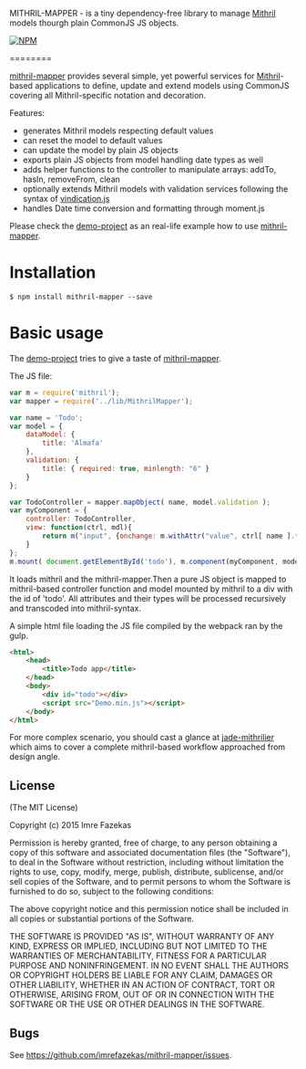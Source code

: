 MITHRIL-MAPPER - is a tiny dependency-free library to manage [Mithril](https://lhorie.github.io/mithril/) models thourgh  plain CommonJS JS objects.

[![NPM](https://nodei.co/npm/mithril-mapper.png)](https://nodei.co/npm/mithril-mapper/)


========

[mithril-mapper](https://github.com/imrefazekas/mithril-mapper) provides several simple, yet powerful services for [Mithril](https://lhorie.github.io/mithril/)-based applications to define, update and extend models using CommonJS covering all Mithril-specific notation and decoration.

Features:

- generates Mithril models respecting default values
- can reset the model to default values
- can update the model by plain JS objects
- exports plain JS objects from model handling date types as well
- adds helper functions to the controller to manipulate arrays: addTo, hasIn, removeFrom, clean
- optionally extends Mithril models with validation services following the syntax of [vindication.js](https://github.com/imrefazekas/vindication.js)
- handles Date time conversion and formatting through moment.js

Please check the [demo-project](https://github.com/imrefazekas/mithril-mapper/tree/master/demo-project) as an real-life example how to use [mithril-mapper](https://github.com/imrefazekas/mithril-mapper).


# Installation

	$ npm install mithril-mapper --save


# Basic usage

The [demo-project](https://github.com/imrefazekas/mithril-mapper/tree/master/demo-project) tries to give a taste of [mithril-mapper](https://github.com/imrefazekas/mithril-mapper).

The JS file:

```javascript
var m = require('mithril');
var mapper = require('../lib/MithrilMapper');

var name = 'Todo';
var model = {
	dataModel: {
		title: 'Almafa'
	},
	validation: {
		title: { required: true, minlength: "6" }
	}
};

var TodoController = mapper.mapObject( name, model.validation );
var myComponent = {
	controller: TodoController,
	view: function(ctrl, mdl){
		return m("input", {onchange: m.withAttr("value", ctrl[ name ].title), value: ctrl[ name ].title()});
	}
};
m.mount( document.getElementById('todo'), m.component(myComponent, model.dataModel) );
```

It loads mithril and the mithril-mapper.Then a pure JS object is mapped to mithril-based controller function and model mounted by mithril to a div with the id of 'todo'.
All attributes and their types will be processed recursively and transcoded into mithril-syntax.

A simple html file loading the JS file compiled by the webpack ran by the gulp.

```html
<html>
	<head>
		<title>Todo app</title>
	</head>
	<body>
		<div id="todo"></div>
		<script src="Demo.min.js"></script>
	</body>
</html>
```

For more complex scenario, you should cast a glance at [jade-mithrilier](https://github.com/imrefazekas/jade-mithrilier) which aims to cover a complete mithril-based workflow approached from design angle.


## License

(The MIT License)

Copyright (c) 2015 Imre Fazekas

Permission is hereby granted, free of charge, to any person obtaining a copy of
this software and associated documentation files (the "Software"), to deal in
the Software without restriction, including without limitation the rights to
use, copy, modify, merge, publish, distribute, sublicense, and/or sell copies of
the Software, and to permit persons to whom the Software is furnished to do so,
subject to the following conditions:

The above copyright notice and this permission notice shall be included in all
copies or substantial portions of the Software.

THE SOFTWARE IS PROVIDED "AS IS", WITHOUT WARRANTY OF ANY KIND, EXPRESS OR
IMPLIED, INCLUDING BUT NOT LIMITED TO THE WARRANTIES OF MERCHANTABILITY, FITNESS
FOR A PARTICULAR PURPOSE AND NONINFRINGEMENT. IN NO EVENT SHALL THE AUTHORS OR
COPYRIGHT HOLDERS BE LIABLE FOR ANY CLAIM, DAMAGES OR OTHER LIABILITY, WHETHER
IN AN ACTION OF CONTRACT, TORT OR OTHERWISE, ARISING FROM, OUT OF OR IN
CONNECTION WITH THE SOFTWARE OR THE USE OR OTHER DEALINGS IN THE SOFTWARE.


## Bugs

See <https://github.com/imrefazekas/mithril-mapper/issues>.
